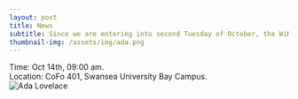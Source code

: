 ```yaml
---
layout: post
title: News
subtitle: Since we are entering into second Tuesday of October, the WiMACS Group would like to wish you a Happy Ada Lovelace Day! We also wish you every success in your future careers, whether in academia or industry.
thumbnail-img: /assets/img/ada.png
---
```


<div style="text-align: justify;">
Time: Oct 14th, 09:00 am.
</div>

<div style="text-align: justify;">
Location: CoFo 401, Swansea University Bay Campus.
</div>

<img src="https://qsimeng.github.io/wimcs-site/assets/img/ada.png" alt="Ada Lovelace" >
